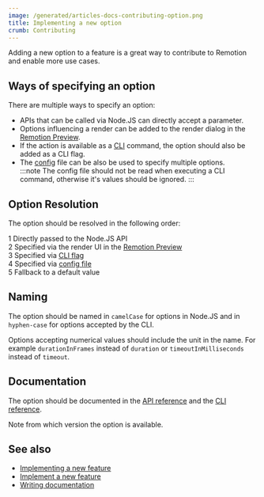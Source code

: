 ```yaml
---
image: /generated/articles-docs-contributing-option.png
title: Implementing a new option
crumb: Contributing
---
```


Adding a new option to a feature is a great way to contribute to Remotion and enable more use cases.

## Ways of specifying an option

There are multiple ways to specify an option:

- APIs that can be called via Node.JS can directly accept a parameter.
- Options influencing a render can be added to the render dialog in the [Remotion Preview](/docs/terminology#remotion-preview).
- If the action is available as a [CLI](/docs/cli) command, the option should also be added as a CLI flag.
- The [config](/docs/config) file can be also be used to specify multiple options. <br/>
  :::note
  The config file should not be read when executing a CLI command, otherwise it's values should be ignored.
  :::

## Option Resolution

The option should be resolved in the following order:

<Step>1</Step> Directly passed to the Node.JS API<br/>
<Step>2</Step> Specified via the render UI in the <a href="/docs/terminology#remotion-preview">Remotion Preview</a><br/>
<Step>3</Step> Specified via <a href="/docs/cli">CLI flag</a><br/>
<Step>4</Step> Specified via <a href="/docs/config">config file</a><br/>
<Step>5</Step> Fallback to a default value

## Naming

The option should be named in `camelCase` for options in Node.JS and in `hyphen-case` for options accepted by the CLI.

Options accepting numerical values should include the unit in the name. For example `durationInFrames` instead of `duration` or `timeoutInMilliseconds` instead of `timeout`.

## Documentation

The option should be documented in the [API reference](/docs/api) and the [CLI reference](/docs/cli).

Note from which version the option is available.

## See also

- [Implementing a new feature](/docs/contributing/feature)
- [Implement a new feature](/docs/contributing/features)
- [Writing documentation](/docs/contributing/docs)
